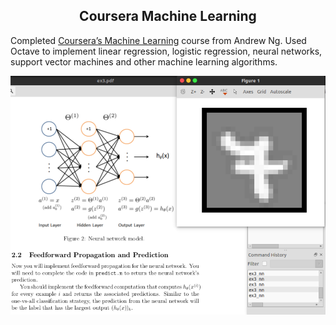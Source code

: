 <center> <h2>Coursera Machine Learning</h2> </center>

Completed [Coursera’s Machine Learning](https://www.coursera.org/learn/machine-learning) course from Andrew Ng. Used Octave to implement linear regression, logistic regression, neural networks, support vector machines and other machine learning algorithms.

<center><img src="/src/images/ml.png" alt="ml"/></center>
